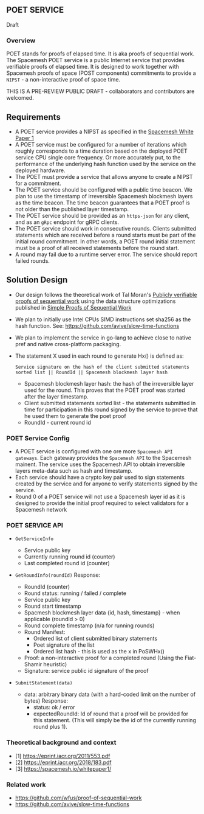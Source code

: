 ## POET SERVICE
Draft

### Overview
POET stands for proofs of elapsed time. It is aka proofs of sequential work. The Spacemesh POET service is a public Internet service that provides verifiable proofs of elapsed time. It is designed to work together with Spacemesh proofs of space (POST components) commitments to provide a `NIPST` - a non-interactive proof of space time.

THIS IS A PRE-REVIEW PUBLIC DRAFT - collaborators and contributors are welcomed.

## Requirements
- A POET service provides a NIPST as specified in the [Spacemesh White Paper 1](https://spacemesh.io/whitepaper1/)
- A POET service must be configured for a number of iterations which roughly corresponds to a time duration based on the deployed POET service CPU single core frequency. Or more accurately put, to the performance of the underlying hash function used by the service on the deployed hardware.
- The POET must provide a service that allows anyone to create a NIPST for a commitment.
- The POET service should be configured with a public time beacon. We plan to use the timestamp of irreversible Spacemesh blockmesh layers as the time beacon. The time beacon guarantees that a POET proof is not older than the published layer timestamp.
- The POET service should be provided as an `https-json` for any client, and as an `gRpc` endpoint for gRPC clients.
- The POET service should work in consecutive rounds. Clients submitted statements which are received before a round starts must be part of the initial round commitment. In other words, a POET round initial statement must be a proof of all received statements before the round start.  
- A round may fail due to a runtime server error. The service should report failed rounds.

## Solution Design
- Our design follows the theoretical work of Tal Moran's [Publicly verifiable proofs of sequential work](https://eprint.iacr.org/2011/553.pdf) using the data structure optimizations published in [Simple Proofs of Sequential Work](https://eprint.iacr.org/2018/183.pdf)
- We plan to initially use Intel CPUs SIMD instructions set sha256 as the hash function. See: https://github.com/avive/slow-time-functions
- We plan to implement the service in go-lang to achieve close to native pref and native cross-platform packaging.
- The statement X used in each round to generate Hx() is defined as:

    `Service signature on the hash of the client submitted statements sorted list || RoundId || Spacemesh blockmesh layer hash`

    - Spacemesh blockmesh layer hash: the hash of the irreversible layer used for the round. This proves that the POET proof was started after the layer timestamp.
    - Client submitted statements sorted list - the statements submitted in time for participation in this round signed by the service to prove that he used them to generate the poet proof
    - RoundId - current round id


### POET Service Config
- A POET service is configured with one ore more `Spacemesh API gateways`. Each gateway provides the `Spacemesh API` to the Spacemesh mainent. The service uses the Spacemesh API to obtain irreversible layers meta-data such as hash and timestamp.
- Each service should have a crypto key pair used to sign statements created by the service and for anyone to verify statements signed by the service.
- Round 0 of a POET service will not use a Spacemesh layer id as it is designed to provide the initial proof required to select validators for a Spacemesh network

### POET SERVICE API

- `GetServiceInfo`
    - Service public key
    - Currently running round id (counter)
    - Last completed round id (counter)


- `GetRoundInfo(roundId)`
    Response:
    - RoundId (counter)
    - Round status: running / failed / complete
    - Service public key
    - Round start timestamp
    - Spacmesh blockmesh layer data {id, hash, timestamp} - when applicable (roundId > 0)
    - Round complete timestamp (n/a for running rounds)
    - Round Manifest:
        - Ordered list of client submitted binary statements
        - Poet signature of the list
        - Ordered list hash - this is used as the x in PoSWHx()
    - Proof: a non-interactive proof for a completed round (Using the Fiat-Shamir heuristic)
    - Signature: service public id signature of the proof


- `SubmitStatement(data)`
    - data: arbitrary binary data (with a hard-coded limit on the number of bytes)
    Response:
        - status: ok / error
        - expectedRoundId: Id of round that a proof will be provided for this statement. (This will simply be the id of the currently running round plus 1).

### Theoretical background and context
- [1] https://eprint.iacr.org/2011/553.pdf
- [2] https://eprint.iacr.org/2018/183.pdf
- [3] https://spacemesh.io/whitepaper1/

### Related work
- https://github.com/wfus/proof-of-sequential-work
- https://github.com/avive/slow-time-functions

